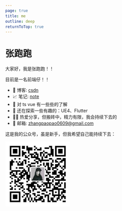 ```yaml
---
page: true
title: me
outline: deep
returnToTop: true
---
```


# 张跑跑

大家好，我是张跑跑！！

目前是一名前端仔！！

- 📝 博客: [csdn](https://arrow.blog.csdn.net/)
- 📈 笔记: [note](http://note.linlove.cn/)
- 🌱 对 ts vue 有一些些的了解
- 🤔 还在探索一些有趣的：UE4、Flutter
- 💂‍♀️ 热爱分享，但搬砖中，精力有限，我会持续下去的
- 📮 邮箱: zhangpaopao0609@gmail.com

这是我的公众号，虽是新手，但我希望自己能持续下去：

<div>
    <img src="./images/gzh.jpg" style="zoom:80%;" />
</div>
